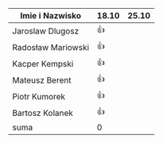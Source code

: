 Imie i Nazwisko  | 18.10 | 25.10 |
---------------- | ----- | ----- |
Jaroslaw Dlugosz | :+1: ||
Radosław Mariowski | :+1: ||
Kacper Kempski | :+1: ||
Mateusz Berent | :+1: ||
Piotr Kumorek	 | :+1:	| 	
Bartosz Kolanek	 | :+1:	| 
suma             | 0   ||
